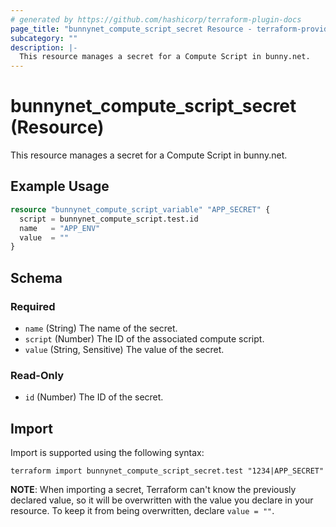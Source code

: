 ```yaml
---
# generated by https://github.com/hashicorp/terraform-plugin-docs
page_title: "bunnynet_compute_script_secret Resource - terraform-provider-bunnynet"
subcategory: ""
description: |-
  This resource manages a secret for a Compute Script in bunny.net.
---
```


# bunnynet_compute_script_secret (Resource)

This resource manages a secret for a Compute Script in bunny.net.

## Example Usage

```terraform
resource "bunnynet_compute_script_variable" "APP_SECRET" {
  script = bunnynet_compute_script.test.id
  name   = "APP_ENV"
  value  = ""
}
```

<!-- schema generated by tfplugindocs -->
## Schema

### Required

- `name` (String) The name of the secret.
- `script` (Number) The ID of the associated compute script.
- `value` (String, Sensitive) The value of the secret.

### Read-Only

- `id` (Number) The ID of the secret.

## Import

Import is supported using the following syntax:

```shell
terraform import bunnynet_compute_script_secret.test "1234|APP_SECRET"
```

**NOTE**: When importing a secret, Terraform can't know the previously declared value, so it will be overwritten with the value you declare in your resource. To keep it from being overwritten, declare `value = ""`.
